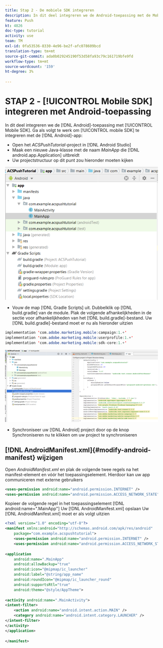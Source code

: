 ```yaml
---
title: Stap 2 - De mobiele SDK integreren
description: In dit deel integreren we de Android-toepassing met de Mobile SDK. Mobiele SDK integreren met de Android-app
feature: Push
kt: 4826
doc-type: tutorial
activity: use
team: TM
exl-id: 0fa53536-8330-4e96-be2f-afc078609bcd
translation-type: tm+mt
source-git-commit: ada0b029245190f53d58fa93c79c161719bfe9fd
workflow-type: tm+mt
source-wordcount: '159'
ht-degree: 3%

---
```


# STAP 2 - [!UICONTROL Mobile SDK] integreren met Android-toepassing

In dit deel integreren we de [!DNL Android]-toepassing met [!UICONTROL Mobile SDK]. Ga als volgt te werk om [!UICONTROL mobile SDK] te integreren met de [!DNL Android]-app:

* Open het *ACSPushTutorial*-project in [!DNL Android Studio]
* Maak een nieuwe Java-klasse met de naam *MainApp* die [!DNL android.app.Application] uitbreidt
* Uw projectstructuur op dit punt zou hieronder moeten kijken

![main-app](assets/android-main-app.PNG)

* Vouw de map [!DNL Gradle Scripts] uit. Dubbelklik op [!DNL build.gradle] van de module. Plak de volgende afhankelijkheden in de sectie voor afhankelijkheden van het [!DNL build.gradle]-bestand. Uw [!DNL build.gradle]-bestand moet er nu als hieronder uitzien

<!--
Removed `{.line-numbers}` below
-->

```java
implementation 'com.adobe.marketing.mobile:campaign:1.+'
implementation 'com.adobe.marketing.mobile:userprofile:1.+'
implementation 'com.adobe.marketing.mobile:sdk-core:1.+'
```

![modulewrijving](assets/module-build-gradle.PNG)

* Synchroniseer uw [!DNL Android] project door op de knop Synchroniseren nu te klikken om uw project te synchroniseren

## [!DNL AndroidManifest.xml]{#modify-android-manifest} wijzigen

Open *AndroidManifest.xml* en plak de volgende twee regels na het manifest-element en vóór het toepassingselement. Hierdoor kan uw app communiceren met externe gebruikers

<!--
Removed `{.line-numbers}` below
-->

```xml
<uses-permission android:name="android.permission.INTERNET" />
<uses-permission android:name="android.permission.ACCESS_NETWORK_STATE" />
```

Kopieer de volgende regel in het toepassingselement
[!DNL android:name=".MainApp"]
Uw [!DNL AndroidManifest.xml] opslaan
Uw [!DNL AndroidManifest.xml] moet er als volgt uitzien

<!--
Removed `{.line-numbers}` below
-->

```xml
<?xml version="1.0" encoding="utf-8"?>
<manifest xmlns:android="http://schemas.android.com/apk/res/android"
    package="com.example.acspushtutorial">
    <uses-permission android:name="android.permission.INTERNET" />
    <uses-permission android:name="android.permission.ACCESS_NETWORK_STATE" />

<application
    android:name=".MainApp"
    android:allowBackup="true"
    android:icon="@mipmap/ic_launcher"
    android:label="@string/app_name"
    android:roundIcon="@mipmap/ic_launcher_round"
    android:supportsRtl="true"
    android:theme="@style/AppTheme">

<activity android:name=".MainActivity">
<intent-filter>
    <action android:name="android.intent.action.MAIN" />
    <category android:name="android.intent.category.LAUNCHER" />
</intent-filter>
</activity>
</application>

</manifest>
```
